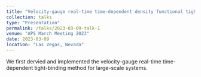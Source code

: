 ```yaml
---
title: "Velocity-gauge real-time time-dependent density functional tight-binding method for large-scale systems"
collection: talks
type: "Presentation"
permalink: /talks/2023-03-09-talk-1
venue: "APS March Meeting 2023"
date: 2023-03-09
location: "Las Vegas, Nevada"
---
```


We first dervied and implemented the velocity-gauge real-time time-dependent tight-binding method for large-scale systems.
